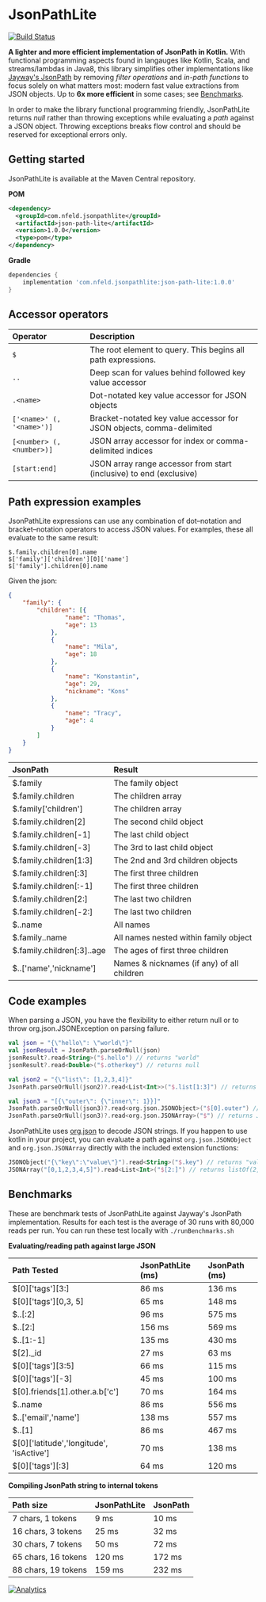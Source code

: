 # JsonPathLite
[![Build Status](https://travis-ci.com/codeniko/JsonPathLite.svg?branch=master)](https://travis-ci.com/codeniko/JsonPathLite)

**A lighter and more efficient implementation of JsonPath in Kotlin.**
With functional programming aspects found in langauges like Kotlin, Scala, and streams/lambdas in Java8, this library simplifies other implementations like [Jayway's JsonPath](https://github.com/json-path/JsonPath) by removing *filter operations* and *in-path functions* to focus solely on what matters most: modern fast value extractions from JSON objects. Up to **6x more efficient** in some cases; see [Benchmarks](#benchmarks).

In order to make the library functional programming friendly, JsonPathLite returns *null* rather than throwing exceptions while evaluating a *path* against a JSON object. Throwing exceptions breaks flow control and should be reserved for exceptional errors only.

## Getting started
JsonPathLite is available at the Maven Central repository.

**POM**
```xml
<dependency>
  <groupId>com.nfeld.jsonpathlite</groupId>
  <artifactId>json-path-lite</artifactId>
  <version>1.0.0</version>
  <type>pom</type>
</dependency>
```

**Gradle**
```gradle
dependencies {
    implementation 'com.nfeld.jsonpathlite:json-path-lite:1.0.0'
}
```

## Accessor operators

| Operator                  | Description                                                        |
| :------------------------ | :----------------------------------------------------------------- |
| `$`                       | The root element to query. This begins all path expressions.       |
| `..`                      | Deep scan for values behind followed key value accessor            |
| `.<name>`                 | Dot-notated key value accessor for JSON objects                    |
| `['<name>' (, '<name>')]` | Bracket-notated key value accessor for JSON objects, comma-delimited|
| `[<number> (, <number>)]` | JSON array accessor for index or comma-delimited indices           |
| `[start:end]`             | JSON array range accessor from start (inclusive) to end (exclusive)|

## Path expression examples
JsonPathLite expressions can use any combination of dot–notation and bracket–notation operators to access JSON values. For examples, these all evaluate to the same result:
```text
$.family.children[0].name
$['family']['children'][0]['name']
$['family'].children[0].name
```

Given the json:
```json
{
    "family": {
        "children": [{
                "name": "Thomas",
                "age": 13
            },
            {
                "name": "Mila",
                "age": 18
            },
            {
                "name": "Konstantin",
                "age": 29,
                "nickname": "Kons"
            },
            {
                "name": "Tracy",
                "age": 4
            }
        ]
    }
}
```

| JsonPath | Result |
| :------- | :----- |
| $.family                  |  The family object  |
| $.family.children         |  The children array  |
| $.family['children']      |  The children array  |
| $.family.children[2]      |  The second child object  |
| $.family.children[-1]     |  The last child object  |
| $.family.children[-3]     |  The 3rd to last child object  |
| $.family.children[1:3]    |  The 2nd and 3rd children objects |
| $.family.children[:3]     |  The first three children |
| $.family.children[:-1]    |  The first three children |
| $.family.children[2:]     |  The last two children  |
| $.family.children[-2:]    |  The last two children  |
| $..name                   |  All names  |
| $.family..name            |  All names nested within family object  |
| $.family.children[:3]..age     |  The ages of first three children |
| $..['name','nickname']    |  Names & nicknames (if any) of all children |

## Code examples
When parsing a JSON, you have the flexibility to either return null or to throw org.json.JSONException on parsing failure.
```kotlin
val json = "{\"hello\": \"world\"}"
val jsonResult = JsonPath.parseOrNull(json)
jsonResult?.read<String>("$.hello") // returns "world"
jsonResult?.read<Double>("$.otherkey") // returns null

val json2 = "{\"list\": [1,2,3,4]}"
JsonPath.parseOrNull(json2)?.read<List<Int>>("$.list[1:3]") // returns listOf(2, 3)

val json3 = "[{\"outer\": {\"inner\": 1}}]"
JsonPath.parseOrNull(json3)?.read<org.json.JSONObject>("$[0].outer") // returns JSONObject
JsonPath.parseOrNull(json3)?.read<org.json.JSONArray>("$") // returns JSONArray
```

JsonPathLite uses [org.json](https://mvnrepository.com/artifact/org.json/json) to decode JSON strings. If you happen to use kotlin in your project, you can evaluate a path against `org.json.JSONObject` and `org.json.JSONArray` directly with the included extension functions:
```kotlin
JSONObject("{\"key\":\"value\"}").read<String>("$.key") // returns "value"
JSONArray("[0,1,2,3,4,5]").read<List<Int>("$[2:]") // returns listOf(2, 3, 4, 5)
```

## Benchmarks
These are benchmark tests of JsonPathLite against Jayway's JsonPath implementation. Results for each test is the average of 30 runs with 80,000 reads per run. You can run these test locally with `./runBenchmarks.sh`

**Evaluating/reading path against large JSON**

| Path Tested | JsonPathLite (ms) | JsonPath (ms) |
| :---------- | :------ | :----- |
|  $[0]['tags'][3:]  |  86 ms |  136 ms |
|  $[0]['tags'][0,3, 5]  |  65 ms |  148 ms |
|  $..[:2]  |  96 ms |  575 ms |
|  $..[2:]  |  156 ms |  569 ms |
|  $..[1:-1]  |  135 ms |  430 ms |
|  $[2]._id  |  27 ms |  63 ms |
|  $[0]['tags'][3:5]  |  66 ms |  115 ms |
|  $[0]['tags'][-3]  |  45 ms |  100 ms |
|  $[0].friends[1].other.a.b['c']  |  70 ms |  164 ms |
|  $..name  |  86 ms |  556 ms |
|  $..['email','name']  |  138 ms |  557 ms |
|  $..[1]  |  86 ms |  467 ms |
|  $[0]['latitude','longitude', 'isActive']  |  70 ms |  138 ms |
|  $[0]['tags'][:3]  |  64 ms |  120 ms |

**Compiling JsonPath string to internal tokens**

| Path size | JsonPathLite | JsonPath |
| :-------- | :----------- | :------- |
|  7 chars, 1 tokens  |  9 ms  |  10 ms  |
|  16 chars, 3 tokens  |  25 ms  |  32 ms  |
|  30 chars, 7 tokens  |  50 ms  |  72 ms  |
|  65 chars, 16 tokens  |  120 ms  |  172 ms  |
|  88 chars, 19 tokens  |  159 ms  |  232 ms  |

[![Analytics](https://ga-beacon.appspot.com/UA-116910991-3/jsonpathlite/index)](https://github.com/igrigorik/ga-beacon)
